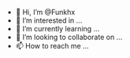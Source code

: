 - 👋 Hi, I’m @Funkhx
- 👀 I’m interested in ...
- 🌱 I’m currently learning ...
- 💞️ I’m looking to collaborate on ...
- 📫 How to reach me ...

<!---
Funkhx/Funkhx is a ✨ special ✨ repository because its `README.md` (this file) appears on your GitHub profile.
You can click the Preview link to take a look at your changes.
--->
